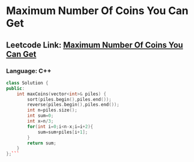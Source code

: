 # Maximum Number Of Coins You Can Get

## Leetcode Link: [Maximum Number Of Coins You Can Get](https://leetcode.com/problems/maximum-number-of-coins-you-can-get/)
### Language: C++

```cpp
class Solution {
public:
    int maxCoins(vector<int>& piles) {
        sort(piles.begin(),piles.end());
        reverse(piles.begin(),piles.end());
        int n=piles.size();
        int sum=0;
        int x=n/3;
        for(int i=0;i<n-x;i=i+2){
            sum=sum+piles[i+1];
        }
        return sum;
    }
};```



